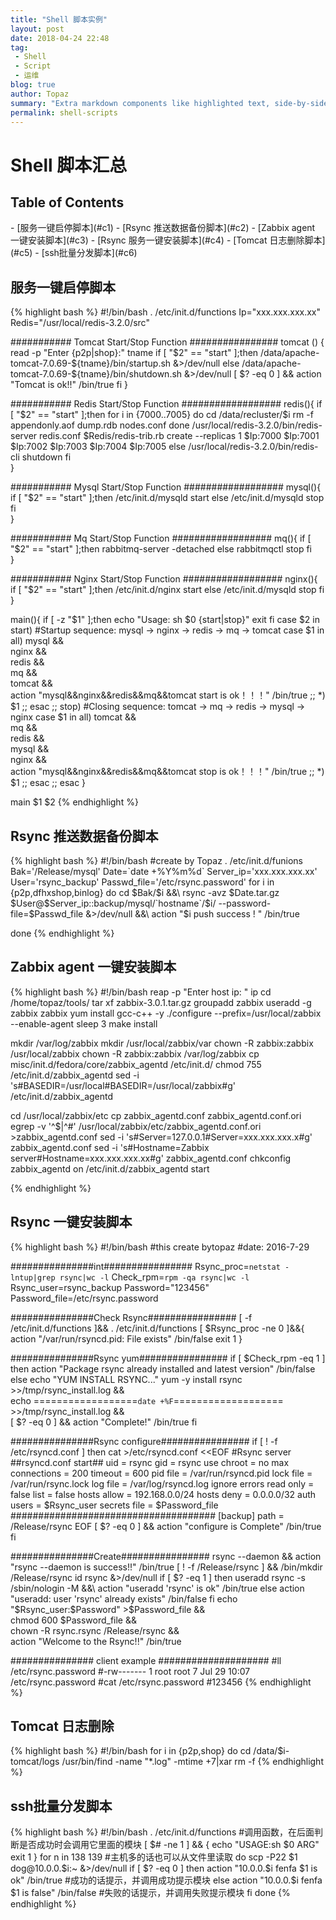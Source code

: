 ```yaml
---
title: "Shell 脚本实例"
layout: post
date: 2018-04-24 22:48
tag:
 - Shell
 - Script
 - 运维
blog: true
author: Topaz
summary: "Extra markdown components like highlighted text, side-by-side items, starring/highlighting a blog or project, and embedding gists, videos etc"
permalink: shell-scripts
---
```

<h1 class="title"> Shell 脚本汇总 </h1>


<h2> Table of Contents </h2>
- [服务一键启停脚本](#c1)
- [Rsync 推送数据备份脚本](#c2)
- [Zabbix agent 一键安装脚本](#c3)
- [Rsync 服务一键安装脚本](#c4)
- [Tomcat 日志删除脚本](#c5)
- [ssh批量分发脚本](#c6)


<h2 id="c1"> 服务一键启停脚本 </h2>

{% highlight bash %}
#!/bin/bash
. /etc/init.d/functions
Ip="xxx.xxx.xxx.xx"
Redis="/usr/local/redis-3.2.0/src"

 ########### Tomcat Start/Stop Function ################
tomcat () {
read -p "Enter {p2p|shop}:" tname
if [ "$2" == "start" ];then
	/data/apache-tomcat-7.0.69-${tname}/bin/startup.sh &>/dev/null
else 
	/data/apache-tomcat-7.0.69-${tname}/bin/shutdown.sh &>/dev/null
[ $? -eq  0 ] && action "Tomcat is ok!!" /bin/true 
fi
}

 ########### Redis Start/Stop Function ##################
redis(){
if [ "$2" == "start" ];then
	for i in {7000..7005}
	do
		cd /data/recluster/$i
		rm -f appendonly.aof  dump.rdb  nodes.conf
	done
	/usr/local/redis-3.2.0/bin/redis-server redis.conf
	$Redis/redis-trib.rb  create  --replicas 1 $Ip:7000 $Ip:7001 $Ip:7002 $Ip:7003 $Ip:7004 $Ip:7005
else
	/usr/local/redis-3.2.0/bin/redis-cli shutdown
fi	
}

 ########### Mysql Start/Stop Function ##################
mysql(){
if [ "$2" == "start" ];then
	/etc/init.d/mysqld start
else
	/etc/init.d/mysqld stop
fi	
}

 ########### Mq Start/Stop Function ##################
mq(){
if [ "$2" == "start" ];then
	rabbitmq-server -detached
else
	rabbitmqctl stop
fi	
}

 ########### Nginx Start/Stop Function ##################
nginx(){
if [ "$2" == "start" ];then
	/etc/init.d/nginx start
else
	/etc/init.d/mysqld stop
fi	
}


main(){
if [  -z "$1" ];then
echo "Usage:  sh $0 {start|stop}"
exit
fi
case $2 in 
	start)
	#Startup sequence: mysql -> nginx -> redis -> mq -> tomcat
		case $1 in
			all)
				mysql &&\
				nginx &&\
				redis &&\
				mq	&&\
				tomcat	&&\
				action "mysql&&nginx&&redis&&mq&&tomcat start is ok！！！" /bin/true
				;;
			*)
				$1
				;;
		esac
		;;
	stop)
	#Closing sequence: tomcat -> mq -> redis -> mysql -> nginx
		case $1 in
			all)
				tomcat &&\
				mq &&\
				redis &&\
				mysql &&\
				nginx &&\
				action "mysql&&nginx&&redis&&mq&&tomcat stop is ok！！！" /bin/true
				;;
			*)
				$1
				;;
		esac
		;;
esac
}

main $1 $2
{% endhighlight %}

<h2 id="c2">Rsync 推送数据备份脚本</h2>
{% highlight bash %}
#!/bin/bash
#create by Topaz
. /etc/init.d/funions
Bak='/Release/mysql'
Date=`date +%Y%m%d`
Server_ip='xxx.xxx.xxx.xx'
User='rsync_backup'
Passwd_file='/etc/rsync.password'
for i in {p2p,dfhxshop,binlog}
do
	cd $Bak/$i &&\
	rsync -avz $Date.tar.gz $User@$Server_ip::backup/mysql/`hostname`/$i/ --password-file=$Passwd_file &>/dev/null &&\
	action "$i push success ! " /bin/true

done
{% endhighlight %}

<h2 id="c3">Zabbix agent 一键安装脚本 </h2>
{% highlight bash %}
#!/bin/bash
reap -p "Enter host ip: " ip
cd /home/topaz/tools/
tar xf zabbix-3.0.1.tar.gz
groupadd zabbix
useradd -g zabbix zabbix
yum install gcc-c++ -y
./configure --prefix=/usr/local/zabbix --enable-agent
sleep 3
make install

mkdir /var/log/zabbix
mkdir /usr/local/zabbix/var
chown -R zabbix:zabbix /usr/local/zabbix
chown -R zabbix:zabbix /var/log/zabbix
cp misc/init.d/fedora/core/zabbix_agentd /etc/init.d/
chmod 755 /etc/init.d/zabbix_agentd
sed -i 's#BASEDIR=/usr/local#BASEDIR=/usr/local/zabbix#g' /etc/init.d/zabbix_agentd

cd /usr/local/zabbix/etc
cp zabbix_agentd.conf zabbix_agentd.conf.ori
egrep -v '^$|^#' /usr/local/zabbix/etc/zabbix_agentd.conf.ori >zabbix_agentd.conf
sed -i 's#Server=127.0.0.1#Server=xxx.xxx.xxx.x#g' zabbix_agentd.conf
sed -i 's#Hostname=Zabbix server#Hostname=xxx.xxx.xxx.xx#g' zabbix_agentd.conf
chkconfig zabbix_agentd on
/etc/init.d/zabbix_agentd start

{% endhighlight %}
<h2 id="c4">Rsync 一键安装脚本</h2>
{% highlight bash %}
#!/bin/bash
#this create bytopaz
#date: 2016-7-29

 ###############int################
Rsync_proc=`netstat -lntup|grep rsync|wc -l`
Check_rpm=`rpm -qa rsync|wc -l`
Rsync_user=rsync_backup
Password="123456"
Password_file=/etc/rsync.password


 ###############Check Rsync################
[ -f /etc/init.d/functions ]&& . /etc/init.d/functions
[ $Rsync_proc -ne 0 ]&&{
action "/var/run/rsyncd.pid: File exists" /bin/false
exit 1
}

 ###############Rsync yum################
if [ $Check_rpm -eq 1 ]
then
 action "Package rsync already installed and latest version" /bin/false
else
 echo "YUM INSTALL RSYNC..."
 yum -y install rsync >>/tmp/rsync_install.log &&\
 echo ==================`date +%F`=================== >>/tmp/rsync_install.log &&\
 [ $? -eq 0 ] && action "Complete!" /bin/true
fi

 ###############Rsync configure################
if [ ! -f /etc/rsyncd.conf ]
then
cat >/etc/rsyncd.conf <<EOF 
 #Rsync server
 ##rsyncd.conf start##
 uid = rsync
 gid = rsync
 use chroot = no
 max connections = 200
 timeout = 600
 pid file = /var/run/rsyncd.pid
 lock file = /var/run/rsync.lock
 log file = /var/log/rsyncd.log
 ignore errors
 read only = false
 list = false
 hosts allow = 192.168.0.0/24
 hosts deny = 0.0.0.0/32
 auth users = $Rsync_user
 secrets file = $Password_file
 #####################################
 [backup]
 path = /Release/rsync
EOF
 [ $? -eq 0 ] && action "configure is Complete" /bin/true
 fi

 ###############Create################
rsync --daemon && action "rsync --daemon is success!!" /bin/true
[ ! -f /Release/rsync ] && /bin/mkdir /Release/rsync
id rsync &>/dev/null
if [ $? -eq 1 ]
then
 useradd rsync -s /sbin/nologin -M &&\
 action "useradd 'rsync' is ok" /bin/true
else
 action "useradd: user 'rsync' already exists" /bin/false
fi
echo "$Rsync_user:$Password" >$Password_file &&\
chmod 600 $Password_file &&\
chown -R rsync.rsync /Release/rsync &&\
action "Welcome to the Rsync!!" /bin/true

 ############### client example ####################
#ll /etc/rsync.password 
#-rw------- 1 root root 7 Jul 29 10:07 /etc/rsync.password
#cat /etc/rsync.password 
#123456
{% endhighlight %}


<h2 id="c5">Tomcat 日志删除 </h2>
{% highlight bash %}
#!/bin/bash
for i in {p2p,shop}
do
	cd /data/$i-tomcat/logs
	/usr/bin/find -name "*.log" -mtime +7|xar rm -f 
{% endhighlight %}


<h2 id="c6">ssh批量分发脚本 </h2>
{% highlight bash %}
#!/bin/bash
. /etc/init.d/functions				#调用函数，在后面判断是否成功时会调用它里面的模块
[ $# -ne 1 ] && {					
        echo "USAGE:sh $0 ARG"		
        exit 1						
}
for n in 138 139					#主机多的话也可以从文件里读取
do 
        scp -P22 $1 dog@10.0.0.$i:~ &>/dev/null	
		if [ $? -eq 0 ]				
        then
                action "10.0.0.$i fenfa $1 is ok" /bin/true		#成功的话提示，并调用成功提示模块
        else
                action "10.0.0.$i fenfa $1 is false" /bin/false	#失败的话提示，并调用失败提示模块
        fi
done
{% endhighlight %}


